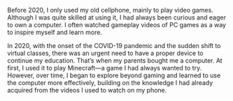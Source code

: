 Before 2020, I only used my old cellphone, mainly to play video games. Although I was quite skilled at using it, I had always been curious and eager to own a computer. I often watched gameplay videos of PC games as a way to inspire myself and learn more.

In 2020, with the onset of the COVID-19 pandemic and the sudden shift to virtual classes, there was an urgent need to have a proper device to continue my education. That’s when my parents bought me a computer. At first, I used it to play Minecraft—a game I had always wanted to try. However, over time, I began to explore beyond gaming and learned to use the computer more effectively, building on the knowledge I had already acquired from the videos I used to watch on my phone.